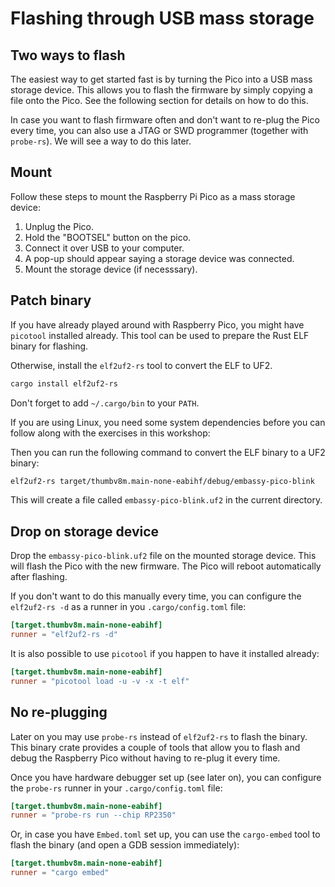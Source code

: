
# Flashing through USB mass storage

## Two ways to flash

The easiest way to get started fast is by turning the Pico into a USB mass storage device. This allows you to flash the firmware by simply copying a file onto the Pico. See the following section for details on how to do this.

In case you want to flash firmware often and don't want to re-plug the Pico every time, you can also use a JTAG or SWD programmer (together with `probe-rs`). We will see a way to do this later.

## Mount

Follow these steps to mount the Raspberry Pi Pico as a mass storage device:

1. Unplug the Pico.
2. Hold the "BOOTSEL" button on the pico.
3. Connect it over USB to your computer.
4. A pop-up should appear saying a storage device was connected.
5. Mount the storage device (if necesssary).

## Patch binary

If you have already played around with Raspberry Pico, you might have `picotool` installed already. This tool can be used to prepare the Rust ELF binary for flashing.

Otherwise, install the `elf2uf2-rs` tool to convert the ELF to UF2.

```bash
cargo install elf2uf2-rs
```

Don't forget to add `~/.cargo/bin` to your `PATH`.

If you are using Linux, you need some system dependencies before you can follow along with the exercises in this workshop:

Then you can run the following command to convert the ELF binary to a UF2 binary:

```bash
elf2uf2-rs target/thumbv8m.main-none-eabihf/debug/embassy-pico-blink
```

This will create a file called `embassy-pico-blink.uf2` in the current directory.

## Drop on storage device

Drop the `embassy-pico-blink.uf2` file on the mounted storage device. This will flash the Pico with the new firmware. The Pico will reboot automatically after flashing.

If you don't want to do this manually every time, you can configure the `elf2uf2-rs -d` as a runner in you `.cargo/config.toml` file:

```toml
[target.thumbv8m.main-none-eabihf]
runner = "elf2uf2-rs -d"
```

It is also possible to use `picotool` if you happen to have it installed already:

```toml
[target.thumbv8m.main-none-eabihf]
runner = "picotool load -u -v -x -t elf"
```

## No re-plugging

Later on you may use `probe-rs` instead of `elf2uf2-rs` to flash the binary. This binary crate provides a couple of tools that allow you to flash and debug the Raspberry Pico without having to re-plug it every time.

Once you have hardware debugger set up (see later on), you can configure the `probe-rs` runner in your `.cargo/config.toml` file:

```toml
[target.thumbv8m.main-none-eabihf]
runner = "probe-rs run --chip RP2350"
```

Or, in case you have `Embed.toml` set up, you can use the `cargo-embed` tool to flash the binary (and open a GDB session immediately):

```toml
[target.thumbv8m.main-none-eabihf]
runner = "cargo embed"
```
